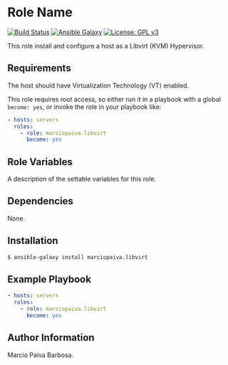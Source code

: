 Role Name
=========

[![Build Status](https://travis-ci.org/marciopaiva/ansible-role-libvirt.svg?branch=master)](https://travis-ci.org/marciopaiva/ansible-role-libvirt)
[![Ansible Galaxy](http://img.shields.io/badge/galaxy-marciopaiva.libvirt-660198.svg?style=flat)](https://galaxy.ansible.com/detail#/role/4554)
[![License: GPL v3](https://img.shields.io/badge/License-GPL%20v3-blue.svg)](LICENSE)


This role install and configure a host as a Libvirt (KVM) Hypervisor.

Requirements
------------

The host should have Virtualization Technology (VT) enabled.

This role requires root access, so either run it in a playbook with a global `become: yes`, or invoke the role in your playbook like:

``` yaml
- hosts: servers
  roles:
    - role: marciopaiva.libvirt
      become: yes
```

Role Variables
--------------

A description of the settable variables for this role.

Dependencies
------------

None.

Installation
------------

``` bash
$ ansible-galaxy install marciopaiva.libvirt
```

Example Playbook
----------------

``` yaml
- hosts: servers
  roles:
    - role: marciopaiva.libvirt
      become: yes
```

Author Information
------------------

Marcio Paiva Barbosa.
